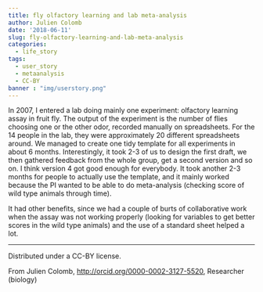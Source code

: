 ```yaml
---
title: fly olfactory learning and lab meta-analysis
author: Julien Colomb
date: '2018-06-11'
slug: fly-olfactory-learning-and-lab-meta-analysis
categories:
  - life_story
tags:
  - user_story
  - metaanalysis
  - CC-BY
banner : "img/userstory.png" 
---
```




In 2007, I entered a lab doing mainly one experiment: olfactory learning assay in fruit fly. The output of the experiment is the number of flies choosing one or the other odor, recorded manually on spreadsheets. For the 14 people in the lab, they were approximately 20 different spreadsheets around. We managed to create one tidy template for all experiments in about 6 months. Interestingly, it took 2-3 of us to design the first draft, we then gathered feedback from the whole group, get a second version and so on. I think version 4 got good enough for everybody. It took another 2-3 months for people to actually use the template, and it mainly worked because the PI wanted to be able to do meta-analysis (checking score of wild type animals through time).

It had other benefits, since we had a couple of burts of collaborative work when the assay was not working properly (looking for variables to get better scores in the wild type animals) and the use of a standard sheet helped a lot.

---


Distributed under a CC-BY license.

From Julien Colomb,
http://orcid.org/0000-0002-3127-5520,
Researcher (biology)
